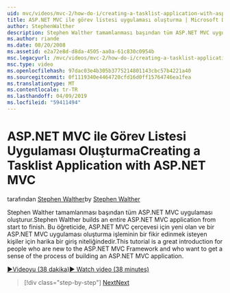 ```yaml
---
uid: mvc/videos/mvc-2/how-do-i/creating-a-tasklist-application-with-aspnet-mvc
title: ASP.NET MVC ile görev listesi uygulaması oluşturma | Microsoft Docs
author: StephenWalther
description: Stephen Walther tamamlanması başından tüm ASP.NET MVC uygulaması oluşturur. Bu öğreticide, ASP.NET MV için yeni olan kişiler için harika bir giriş olduğundan...
ms.author: riande
ms.date: 08/20/2008
ms.assetid: e2a72e8d-d8da-4505-aa0a-61c830c0954b
msc.legacyurl: /mvc/videos/mvc-2/how-do-i/creating-a-tasklist-application-with-aspnet-mvc
msc.type: video
ms.openlocfilehash: 97dac03e4b305b3775214801143cbc57b4221a40
ms.sourcegitcommit: 0f1119340e4464720cfd16d0ff15764746ea1fea
ms.translationtype: MT
ms.contentlocale: tr-TR
ms.lasthandoff: 04/09/2019
ms.locfileid: "59411494"
---
```

# <a name="creating-a-tasklist-application-with-aspnet-mvc"></a><span data-ttu-id="b0583-104">ASP.NET MVC ile Görev Listesi Uygulaması Oluşturma</span><span class="sxs-lookup"><span data-stu-id="b0583-104">Creating a Tasklist Application with ASP.NET MVC</span></span>

<span data-ttu-id="b0583-105">tarafından [Stephen Walther](https://github.com/StephenWalther)</span><span class="sxs-lookup"><span data-stu-id="b0583-105">by [Stephen Walther](https://github.com/StephenWalther)</span></span>

<span data-ttu-id="b0583-106">Stephen Walther tamamlanması başından tüm ASP.NET MVC uygulaması oluşturur.</span><span class="sxs-lookup"><span data-stu-id="b0583-106">Stephen Walther builds an entire ASP.NET MVC application from start to finish.</span></span> <span data-ttu-id="b0583-107">Bu öğreticide, ASP.NET MVC çerçevesi için yeni olan ve bir ASP.NET MVC uygulaması oluşturma işleminin bir fikir edinmek isteyen kişiler için harika bir giriş niteliğindedir.</span><span class="sxs-lookup"><span data-stu-id="b0583-107">This tutorial is a great introduction for people who are new to the ASP.NET MVC Framework and who want to get a sense of the process of building an ASP.NET MVC application.</span></span>

[<span data-ttu-id="b0583-108">&#9654;Videoyu (38 dakika)</span><span class="sxs-lookup"><span data-stu-id="b0583-108">&#9654; Watch video (38 minutes)</span></span>](https://channel9.msdn.com/Blogs/ASP-NET-Site-Videos/creating-a-tasklist-application-with-aspnet-mvc)

> [!div class="step-by-step"]
> [<span data-ttu-id="b0583-109">Next</span><span class="sxs-lookup"><span data-stu-id="b0583-109">Next</span></span>](creating-a-movie-database-application-in-15-minutes-with-aspnet-mvc.md)
